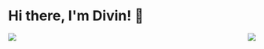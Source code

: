 # Hi there, I'm Divin! 👋

<img align="left" widh="47%" src="https://github-readme-stats.vercel.app/api?username=aimedivin&show_icons=true&theme=radical" />

<img align="right"  widh="47%" src="https://github-readme-stats.vercel.app/api/top-langs/?username=aimedivin&layout=compact" />
